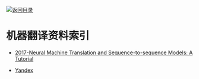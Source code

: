 [![返回目录](https://parg.co/UGo)](https://parg.co/b4z) 
 
# 机器翻译资料索引

- [2017-Neural Machine Translation and Sequence-to-sequence Models: A Tutorial](https://arxiv.org/pdf/1703.01619.pdf)

- [Yandex](https://translate.yandex.com/)